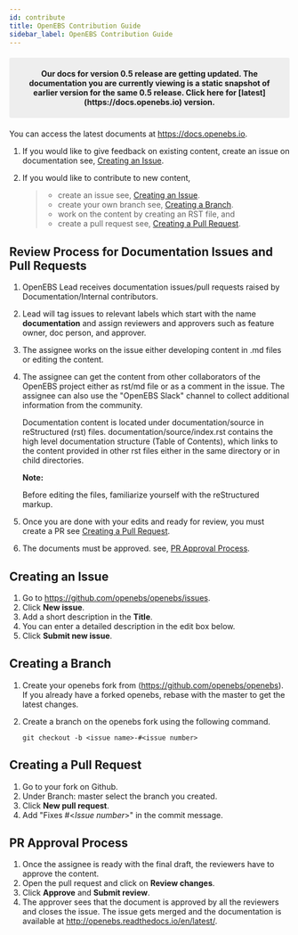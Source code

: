 ```yaml
---
id: contribute
title: OpenEBS Contribution Guide
sidebar_label: OpenEBS Contribution Guide
---
```

<center><p style="padding: 20px; margin: 20px 0; border-radius: 3px; background-color: #eeeeee;"><strong>
  Our docs for version 0.5 release are getting updated. The documentation you are currently viewing is a static snapshot of earlier version for the same 0.5 release.  Click here for [latest](https://docs.openebs.io) version.
</strong></p></center>

You can access the latest documents at https://docs.openebs.io.

1.  If you would like to give feedback on existing content, create an issue on documentation see, [Creating an Issue](http://openebs.readthedocs.io/en/latest/contribute/contribute_openebs_doc.html#creating-an-issue).
2.  If you would like to contribute to new content,

    > -   create an issue see, [Creating an Issue](#createissue).
    > -   create your own branch see, [Creating a Branch](#createbranch).
    > -   work on the content by creating an RST file, and
    > -   create a pull request see, [Creating a Pull Request](createpullrequest).

Review Process for Documentation Issues and Pull Requests
---------------------------------------------------------

1.  OpenEBS Lead receives documentation issues/pull requests raised by Documentation/Internal contributors.
2.  Lead will tag issues to relevant labels which start with the name **documentation** and assign reviewers and approvers such as feature owner, doc person, and approver.
3.  The assignee works on the issue either developing content in .md files or editing the content.
4.  The assignee can get the content from other collaborators of the OpenEBS project either as rst/md file or as a comment in the issue. The assignee can also use the "OpenEBS Slack" channel to collect
    additional information from the community.

    Documentation content is located under documentation/source in reStructured (rst) files. documentation/source/index.rst contains the high level documentation structure (Table of Contents), which links to the content provided in other rst files either in the same directory or in child directories.

    **Note:**

    Before editing the files, familiarize yourself with the reStructured markup.

5.  Once you are done with your edits and ready for review, you must create a PR see [Creating a Pull Request](createpullrequest).
6.  The documents must be approved. see, [PR Approval Process](#prapprovalprocess).

Creating an Issue  <a name="createissue"></a>
------------------------------------------------------

1.  Go to <https://github.com/openebs/openebs/issues>.
2.  Click **New issue**.
3.  Add a short description in the **Title**.
4.  You can enter a detailed description in the edit box below.
5.  Click **Submit new issue**.

Creating a Branch <a name="createbranch"></a>
-----------------

1.  Create your openebs fork from (<https://github.com/openebs/openebs>). If you already have a forked
    openebs, rebase with the master to get the latest changes.

2.  Create a branch on the openebs fork using the following command. 

    ```
    git checkout -b <issue name>-#<issue number>
    ```

Creating a Pull Request <a name="createpullrequest"></a>
-----------------------

1.  Go to your fork on Github.
2.  Under Branch: master select the branch you created.
3.  Click **New pull request**.
4.  Add "Fixes \#\<*Issue number*\>" in the commit message.

PR Approval Process <a name="prapprovalprocess"></a>
-------------------

1.  Once the assignee is ready with the final draft, the reviewers have to approve the content.
2.  Open the pull request and click on **Review changes**.
3.  Click **Approve** and **Submit review**.
4.  The approver sees that the document is approved by all the reviewers and closes the issue. The issue gets merged and the documentation is available at <http://openebs.readthedocs.io/en/latest/>.

<!-- Hotjar Tracking Code for https://docs.openebs.io -->
<script>
   (function(h,o,t,j,a,r){
       h.hj=h.hj||function(){(h.hj.q=h.hj.q||[]).push(arguments)};
       h._hjSettings={hjid:785693,hjsv:6};
       a=o.getElementsByTagName('head')[0];
       r=o.createElement('script');r.async=1;
       r.src=t+h._hjSettings.hjid+j+h._hjSettings.hjsv;
       a.appendChild(r);
   })(window,document,'https://static.hotjar.com/c/hotjar-','.js?sv=');
</script>
